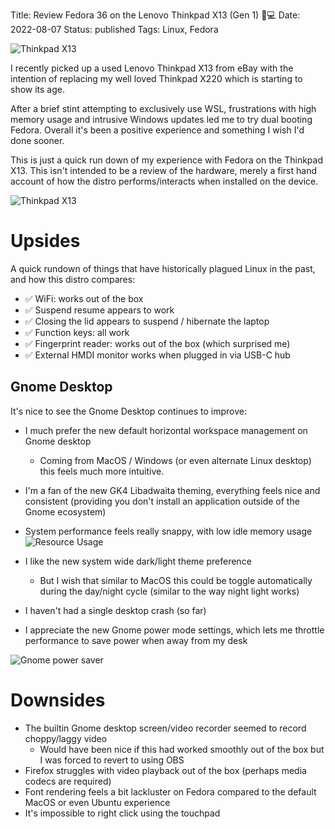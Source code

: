 Title: Review Fedora 36 on the Lenovo Thinkpad X13 (Gen 1) 🐧💻
Date: 2022-08-07
Status: published
Tags: Linux, Fedora

![Thinkpad X13]({static}/images/thinkpad-x13.jpg "Writing this post with a morning Coffee")

I recently picked up a used Lenovo Thinkpad X13 from eBay with the intention of
replacing my well loved Thinkpad X220 which is starting to show its age.

After a brief stint attempting to exclusively use WSL, frustrations with high
memory usage and intrusive Windows updates led me to try dual booting Fedora.
Overall it's been a positive experience and something I wish I'd done sooner.

This is just a quick run down of my experience with Fedora on the Thinkpad X13.
This isn't intended to be a review of the hardware, merely a first hand account
of how the distro performs/interacts when installed on the device.

![Thinkpad X13]({static}/images/thinkpad-x13-top-down.jpg "Top down view (ignore the fingerprints)")


# Upsides

A quick rundown of things that have historically plagued Linux in the past, and how this distro compares:

- ✅ WiFi: works out of the box
- ✅ Suspend resume appears to work
- ✅ Closing the lid appears to suspend / hibernate the laptop
- ✅ Function keys: all work
- ✅ Fingerprint reader: works out of the box (which surprised me)
- ✅ External HMDI monitor works when plugged in via USB-C hub


## Gnome Desktop

It's nice to see the Gnome Desktop continues to improve:

- I much prefer the new default horizontal workspace management on Gnome desktop
  - Coming from MacOS / Windows (or even alternate Linux desktop) this feels much more intuitive.
- I'm a fan of the new GK4 Libadwaita theming, everything feels nice and consistent (providing you don't install an application outside of the Gnome ecosystem)
- System performance feels really snappy, with low idle memory usage
![Resource Usage]({static}/images/gnome-system-monitor.png "Resource usage with typical Django docker compose web-dev workflow")

- I like the new system wide dark/light theme preference
  - But I wish that similar to MacOS this could be toggle automatically during the day/night cycle (similar to the way night light works)
- I haven't had a single desktop crash (so far)
- I appreciate the new Gnome power mode settings, which lets me throttle performance to save power when away from my desk

![Gnome power saver]({static}/images/gnome-power-saver.png)


# Downsides

- The builtin Gnome desktop screen/video recorder seemed to record choppy/laggy video
  - Would have been nice if this had worked smoothly out of the box but I was forced to revert to using OBS
- Firefox struggles with video playback out of the box (perhaps media codecs are required)
- Font rendering feels a bit lackluster on Fedora compared to the default MacOS or even Ubuntu experience
- It's impossible to right click using the touchpad
